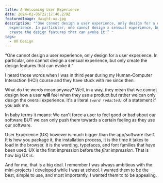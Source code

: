 ```yaml
---
title: A Welcoming User Experience
date: 2024-02-06T22:17:40.279Z
featuredImage: dwight-ux.jpg
description: "“One cannot design a user experience, only design for a user
  experience. In particular, one cannot design a sensual experience, but only
  create the design features that can evoke it.” "
tags:
  - UX Design
---
```


“One cannot design a user experience, only design for a user experience. In particular, one cannot design a sensual experience, but only create the design features that can evoke it.”

I heard those words when I was in third year during my Human-Computer Interaction (HCI) course and they have stuck with me since then.

What do the words mean anyway? Well, in a way, they mean that we cannot design how a user **will** feel when they use a product but rather we can only design the overall experience. It's a literal _`(word redacted)`_ of a statement if you ask me.

In baby terms it means: We can't force a user to feel good or bad about our software BUT we can only push them towards a certain feeling as they use our software.

User Experience (UX) however is much bigger than the app/software itself. It is how you package it, the installation process, it is the time it takes to load in the browser, it is the wording, typefaces, and font families that have been used. UX is the first impression before the _first impression_. That is how big UX is.

And for me, that is a big deal. I remember I was always ambitious with the mini-projects I developed while I was at school. I wanted them to be the best, simple to use, and most importantly, I wanted them to to be appealing.

